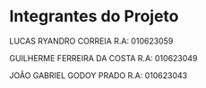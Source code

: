 # Integrantes do Projeto

LUCAS RYANDRO CORREIA 		      R.A: 010623059

GUILHERME FERREIRA DA COSTA 	  R.A: 010623049

JOÃO GABRIEL GODOY PRADO 	      R.A: 010623043
